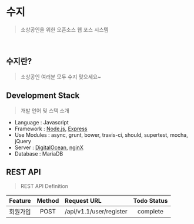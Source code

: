 # 수지
> 소상공인을 위한 오픈소스 웹 포스 시스템

&nbsp;

## 수지란?
> 소상공인 여러분 모두 수지 맞으세요~

## Development Stack
> 개발 언어 및 스택 소개

- Language : Javascript
- Framework : [Node.js](https://nodejs.org/), [Express](http://expressjs.com/)
- Use Modules : async, grunt, bower, travis-ci, should, supertest, mocha, jQuery
- Server : [DigitalOcean](https://www.digitalocean.com/), [nginX](http://nginx.org/)
- Database : MariaDB

## REST API
> REST API Definition

| Feature |	Method	| Request URL | Todo Status |
| :------------ |	:-------:	| :-----------------| :--------: |
| 회원가입 |	POST	| /api/v1.1/user/register | complete |
